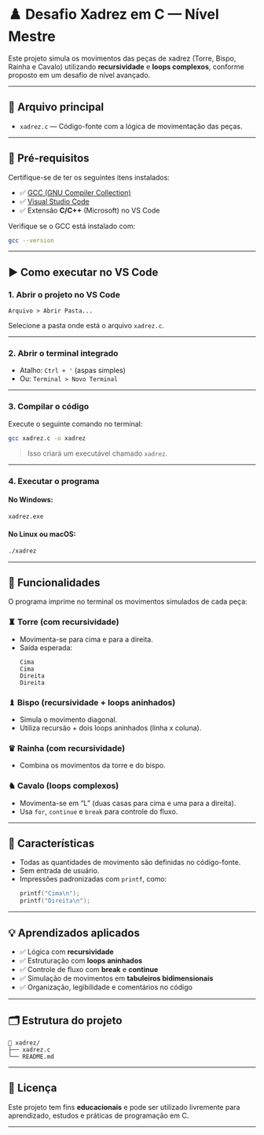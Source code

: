 # ♟️ Desafio Xadrez em C — Nível Mestre

Este projeto simula os movimentos das peças de xadrez (Torre, Bispo, Rainha e Cavalo) utilizando **recursividade** e **loops complexos**, conforme proposto em um desafio de nível avançado.

---

## 📄 Arquivo principal

- `xadrez.c` — Código-fonte com a lógica de movimentação das peças.

---

## 🧰 Pré-requisitos

Certifique-se de ter os seguintes itens instalados:

- ✅ [GCC (GNU Compiler Collection)](https://gcc.gnu.org/)
- ✅ [Visual Studio Code](https://code.visualstudio.com/)
- ✅ Extensão **C/C++** (Microsoft) no VS Code

Verifique se o GCC está instalado com:

```bash
gcc --version
```

---

## ▶️ Como executar no VS Code

### 1. Abrir o projeto no VS Code

```text
Arquivo > Abrir Pasta...
```

Selecione a pasta onde está o arquivo `xadrez.c`.

---

### 2. Abrir o terminal integrado

- Atalho: `Ctrl + '` (aspas simples)
- Ou: `Terminal > Novo Terminal`

---

### 3. Compilar o código

Execute o seguinte comando no terminal:

```bash
gcc xadrez.c -o xadrez
```

> Isso criará um executável chamado `xadrez`.

---

### 4. Executar o programa

#### No Windows:

```bash
xadrez.exe
```

#### No Linux ou macOS:

```bash
./xadrez
```

---

## 🧠 Funcionalidades

O programa imprime no terminal os movimentos simulados de cada peça:

### ♜ Torre (com recursividade)

- Movimenta-se para cima e para a direita.
- Saída esperada:
  ```text
  Cima
  Cima
  Direita
  Direita
  ```

### ♝ Bispo (recursividade + loops aninhados)

- Simula o movimento diagonal.
- Utiliza recursão + dois loops aninhados (linha x coluna).

### ♛ Rainha (com recursividade)

- Combina os movimentos da torre e do bispo.

### ♞ Cavalo (loops complexos)

- Movimenta-se em “L” (duas casas para cima e uma para a direita).
- Usa `for`, `continue` e `break` para controle do fluxo.

---

## 📌 Características

- Todas as quantidades de movimento são definidas no código-fonte.
- Sem entrada de usuário.
- Impressões padronizadas com `printf`, como:
  ```c
  printf("Cima\n");
  printf("Direita\n");
  ```

---

## 💡 Aprendizados aplicados

- ✅ Lógica com **recursividade**
- ✅ Estruturação com **loops aninhados**
- ✅ Controle de fluxo com **break** e **continue**
- ✅ Simulação de movimentos em **tabuleiros bidimensionais**
- ✅ Organização, legibilidade e comentários no código

---

## 🗂️ Estrutura do projeto

```
📁 xadrez/
├── xadrez.c
└── README.md
```

---

## 📄 Licença

Este projeto tem fins **educacionais** e pode ser utilizado livremente para aprendizado, estudos e práticas de programação em C.

---
